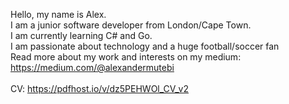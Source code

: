 Hello, my name is Alex. <br>
I am a junior software developer from London/Cape Town.<br>
I am currently learning C# and Go. <br>
I am passionate about technology and a huge football/soccer fan <br>
Read more about my work and interests on my medium:<br>
https://medium.com/@alexandermutebi<br>
<br>
CV: https://pdfhost.io/v/dz5PEHWOl_CV_v2

<!---
mewteebee/mewteebee is a ✨ special ✨ repository because its `README.md` (this file) appears on your GitHub profile.
You can click the Preview link to take a look at your changes.
--->
